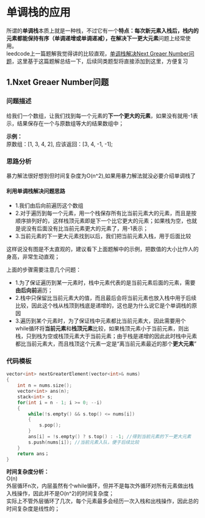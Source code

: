 # 单调栈的应用  


所谓的**单调栈**本质上就是一种栈，不过它有一个**特点：**每次新元素入栈后，栈内的元素都能保持有序（单调递增或单调递减），在解决**下一更大元素**问题上经常使用。  
leedcode上一篇题解我觉得讲的比较直观，[单调栈解决Next Greaer Number问题](https://leetcode-cn.com/problems/next-greater-element-i/solution/dan-diao-zhan-jie-jue-next-greater-number-yi-lei-w/)，这里基于这篇题解总结一下，后续同类题型将直接添加到这里，方便复习  


## 1.Nxet Greaer Number问题  

### 问题描述  
给我们一个数组，让我们找到每一个元素的**下一个更大的元素**，如果没有就用-1表示，结果保存在一个与原数组等大的结果数组中；  

**示例：**  
    原数组：[1, 3, 4, 2], 应该返回：[3, 4, -1, -1];  

### 思路分析  

暴力解法很好想到但时间复杂度为O(n^2),如果用暴力解法就没必要介绍单调栈了  

#### 利用**单调栈**解决问题思路  
* 1.我们由后向前遍历这个数组
* 2.对于遍历到每一个元素，用一个栈保存所有比当前元素大的元素，而且是按顺序排列好的，这样栈顶元素即是下一个比它更大的元素；如果栈为空，也就是说没有后面没有比当前元素更大的元素了，用-1表示；
* 3.当前元素的下一更大元素找到以后，我们把当前元素入栈，用于后面比较

这样说没有图是不太直观的，建议看下上面题解中的示例，把数值的大小比作人的身高，非常生动直观；  

上面的步骤需要注意几个问题：
* 1.为了保证遍历到某一元素时，栈中元素代表的是当前元素后面的元素，需要**由后向前**遍历；
* 2.栈中只保留比当前元素大的值，而且最后会将当前元素也放入栈中用于后续比较，因此这个栈从栈顶到栈底是递增的，这也是为什么说它是个单调栈的原因
* 3.遍历到某个元素时，为了保证栈中元素都比当前元素大，因此需要用个while循环将**当前元素**和**栈顶元素**比较，如果栈顶元素小于当前元素，则出栈，只到栈为空或栈顶元素大于当前元素；由于栈是递增的因此此时栈中元素都比当前元素大，而且栈顶这个元素一定是“离当前元素最近的那个**更大元素**”


### 代码模板
```cpp
vector<int> nextGreaterElement(vector<int>& nums)
{
    int n = nums.size();
    vector<int> ans(n);
    stack<int> s;
    for(int i = n - 1; i >= 0; --i)
    {
        while(!s.empty() && s.top() <= nums[i])
        {
            s.pop();
        }
        ans[i] = !s.empty() ? s.top() : -1; //得到当前元素的下一更大元素  
        s.push(nums[i]); //当前元素入队，便于后续比较
    }
    return ans；
}
```

**时间复杂度分析：**  
O(n)  
外层循环n次，内层虽然有个while循环，但并不是每次外循环对所有元素做出栈入栈操作，因此并不是O(n^2)的时间复杂度；  
实际上不管外层循环了几次，每个元素最多会经历一次入栈和出栈操作，因此总的时间复杂度是线性的；  




